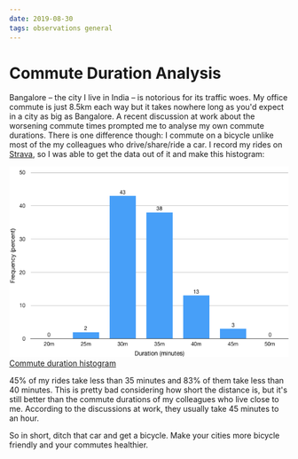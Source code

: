 ```yaml
---
date: 2019-08-30
tags: observations general
---
```


# Commute Duration Analysis

Bangalore – the city I live in India – is notorious for its traffic woes. My office commute is just 8.5km each way but it takes nowhere long as you'd expect in a city as big as Bangalore. A recent discussion at work about the worsening commute times prompted me to analyse my own commute durations. There is one difference though: I commute on a bicycle unlike most of the my colleagues who drive/share/ride a car. I record my rides on [Strava], so I was able to get the data out of it and make this histogram:

![Commute duration histogram][image]
[Commute duration histogram][image]

45% of my rides take less than 35 minutes and 83% of them take less than 40 minutes. This is pretty bad considering how short the distance is, but it's still better than the commute durations of my colleagues who live close to me. According to the discussions at work, they usually take 45 minutes to an hour.

So in short, ditch that car and get a bicycle. Make your cities more bicycle friendly and your commutes healthier.

[Strava]: https://strava.com
[image]: /files/commute-duration/histogram.png
